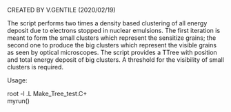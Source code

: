 CREATED BY V.GENTILE (2020/02/19)

The script performs two times a density based clustering of all energy deposit due to electrons stopped in nuclear emulsions.
The first iteration is meant to form the small clusters which represent the sensitize grains; the second one to produce the big
clusters which represent the visible grains as seen by optical microscopes.
The script  provides a TTree with position and total energy deposit of big clusters. 
A threshold for the visibility of small clusters is required.

Usage:

root -l 
.L Make_Tree_test.C+  
myrun()
